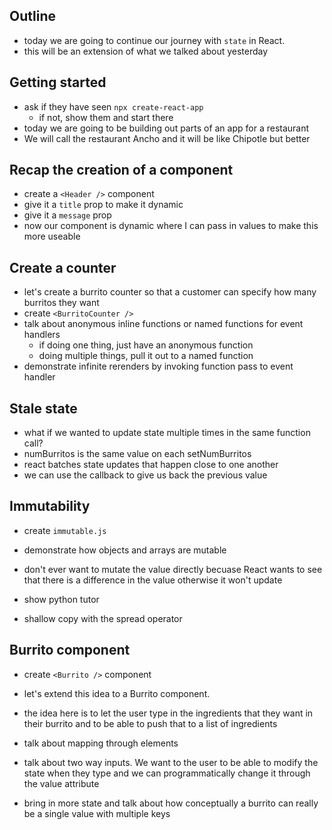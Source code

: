 ## Outline

- today we are going to continue our journey with `state` in React.
- this will be an extension of what we talked about yesterday


## Getting started
- ask if they have seen `npx create-react-app` 
  - if not, show them and start there
- today we are going to be building out parts of an app for a restaurant
- We will call the restaurant Ancho and it will be like Chipotle but better

## Recap the creation of a component
- create a `<Header />` component
- give it a `title` prop to make it dynamic
- give it a `message` prop
- now our component is dynamic where I can pass in values to make this more useable

## Create a counter
- let's create a burrito counter so that a customer can specify how many burritos they want
- create `<BurritoCounter />`
- talk about anonymous inline functions or named functions for event handlers
  - if doing one thing, just have an anonymous function
  - doing multiple things, pull it out to a named function
- demonstrate infinite rerenders by invoking function pass to event handler

## Stale state
- what if we wanted to update state multiple times in the same function call?
- numBurritos is the same value on each setNumBurritos
- react batches state updates that happen close to one another
- we can use the callback to give us back the previous value

## Immutability
- create `immutable.js`
- demonstrate how objects and arrays are mutable
- don't ever want to mutate the value directly becuase React wants to see that there is a difference in the value otherwise it won't update
- show python tutor

- shallow copy with the spread operator

## Burrito component
- create `<Burrito />` component
- let's extend this idea to a Burrito component.
- the idea here is to let the user type in the ingredients that they want in their burrito and to be able to push that to a list of ingredients
- talk about mapping through elements
- talk about two way inputs. We want to the user to be able to modify the state when they type and we can programmatically change it through the value attribute

- bring in more state and talk about how conceptually a burrito can really be a single value with multiple keys



